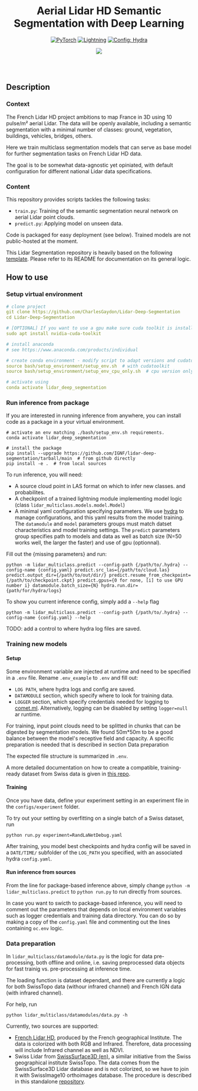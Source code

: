 <div align="center">

# Aerial Lidar HD Semantic Segmentation with Deep Learning

<a href="https://pytorch.org/get-started/locally/"><img alt="PyTorch" src="https://img.shields.io/badge/PyTorch-ee4c2c?logo=pytorch&logoColor=white"></a>
<a href="https://pytorchlightning.ai/"><img alt="Lightning" src="https://img.shields.io/badge/-Lightning-792ee5?logo=pytorchlightning&logoColor=white"></a>
<a href="https://hydra.cc/"><img alt="Config: Hydra" src="https://img.shields.io/badge/Config-Hydra-89b8cd"></a>

[![](https://shields.io/badge/-Lightning--Hydra--Template-017F2F?style=flat&logo=github&labelColor=303030)](https://github.com/ashleve/lightning-hydra-template)
</div>
<br><br>

## Description
### Context
The French Lidar HD project ambitions to map France in 3D using 10 pulse/m² aerial Lidar. The data will be openly available, including a semantic segmentation with a minimal number of classes: ground, vegetation, buildings, vehicles, bridges, others.

Here we train multiclass segmentation models that can serve as base model for further segmentation tasks on French Lidar HD data. 

The goal is to be somewhat data-agnostic yet opiniated, with default configuration for different national Lidar data specifications. 

### Content

This repository provides scripts tackles the following tasks:

- `train.py`: Training of the semantic segmentation neural network on aerial Lidar point clouds.
- `predict.py`: Applying model on unseen data.

Code is packaged for easy deployment (see below). Trained models are not public-hosted at the moment.

This Lidar Segmentation repository is heavily based on the following [template](https://github.com/ashleve/lightning-hydra-template). Please refer to its README for documentation on its general logic.

## How to use

### Setup virtual environment

```yaml
# clone project
git clone https://github.com/CharlesGaydon/Lidar-Deep-Segmentation
cd Lidar-Deep-Segmentation

# [OPTIONAL] If you want to use a gpu make sure cuda toolkit is installed
sudo apt install nvidia-cuda-toolkit

# install anaconda
# see https://www.anaconda.com/products/individual

# create conda environment - modify script to adapt versions and cudatoolkit to your own infrastructure.
source bash/setup_environment/setup_env.sh  # with cudatoolkit
source bash/setup_environment/setup_env_cpu_only.sh  # cpu version only

# activate using
conda activate lidar_deep_segmentation
```

### Run inference from package
If you are interested in running inference from anywhere, you can install code as a package in a your virtual environment.

```
# activate an env matching ./bash/setup_env.sh requirements.
conda activate lidar_deep_segmentation

# install the package
pip install --upgrade https://github.com/IGNF/lidar-deep-segmentation/tarball/main  # from github directly
pip install -e .  # from local sources
```

To run inference, you will need:
- A source cloud point in LAS format on which to infer new classes. and probabilites.
- A checkpoint of a trained lightning module implementing model logic (class `lidar_multiclass.models.model.Model`)
- A minimal yaml configuration specifying parameters. We use [hydra](https://hydra.cc/) to manage configurations, and this yaml results from the model training. The `datamodule` and `model` parameters groups must match datset characteristics and model training settings.  The `predict` parameters group specifies path to models and data as well as batch size (N=50 works well, the larger the faster) and use of gpu (optionnal).

Fill out the {missing parameters} and run: 
```
python -m lidar_multiclass.predict --config-path {/path/to/.hydra} --config-name {config.yaml} predict.src_las={/path/to/cloud.las} predict.output_dir={/path/to/out/dir/} predict.resume_from_checkpoint={/path/to/checkpoint.ckpt} predict.gpus={0 for none, [i] to use GPU number i} datamodule.batch_size={N} hydra.run.dir={path/for/hydra/logs}
```

To show you current inference config, simply add a `--help` flag 

```
python -m lidar_multiclass.predict --config-path {/path/to/.hydra} --config-name {config.yaml} --help
```

TODO: add a control to where hydra log files are saved.

### Training new models

#### Setup
Some environment variable are injected at runtime and need to be specified in a `.env` file. Rename `.env_example` to `.env` and fill out: 
- `LOG PATH`, where hydra logs and config are saved.
- `DATAMODULE` section, which specify where to look for training data.
- `LOGGER` section, which specify credentials needed for logging to [comet.ml](comet.ml). Alternatively, logging can be disabled by setting `logger=null` ar runtime.

For training, input point clouds need to be splitted in chunks that can be digested by segmentation models. We found 50m\*50m to be a good balance between the model's receptive field and capacity. A specific preparation is needed that is described in section Data preparation

The expected file structure is summarized in `.env`.

A more detailed documentation on how to create a compatible, training-ready dataset from Swiss data is given in [this repo](https://github.com/CharlesGaydon/Colorize-SwissSURFACE3D-Lidar).

#### Training
Once you have data, define your experiment setting in an experiment file in the `configs/experiment` folder. 

To try out your setting by overfitting on a single batch of a Swiss dataset, run

```
python run.py experiment=RandLaNetDebug.yaml
```

After training, you model best checkpoints and hydra config will be saved in a `DATE/TIME/` subfolder of the `LOG_PATH` you specified, with an associated hydra `config.yaml`.
#### Run inference from sources

From the line for package-based inference above, simply change `python -m lidar_multiclass.predict` to `python run.py` to run directly from sources.

In case you want to swicth to package-based inference, you will need to comment out the parameters that depends on local environment variables such as logger credentials and training data directory. You can do so by making a copy of the `config.yaml` file and commenting out the lines containing `oc.env` logic.

### Data preparation

In `lidar_multiclass/datamodule/data.py` is the logic for data pre-processing, both offline and online, i.e. saving preprocessed data objects for fast trainig vs. pre-processing at inference time. 

The loading function is dataset dependant, and there are currently a logic for both SwissTopo data (withour infrared channel) and French IGN data (with infrared channel).

For help, run 

```
python lidar_multiclass/datamodules/data.py -h
```
Currently, two sources are supported:

- [French Lidar HD](https://geoservices.ign.fr/lidarhd), produced by the French geographical Institute. The data is colorized with both RGB and Infrared. Therefore, data processing will include Infrared channel as well as NDVI.
- Swiss Lidar from [SwissSurface3D (en)](https://www.swisstopo.admin.ch/en/geodata/height/surface3d.html), a similar initiative from the Swiss geographical institute SwissTopo. The data comes from the SwissSurface3D Lidar database and is not colorized, so we have to join it with SwissImage10 orthoimages database. The procedure is described in this standalone [repository](https://github.com/CharlesGaydon/Colorize-SwissSURFACE3D-Lidar).